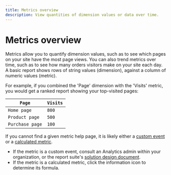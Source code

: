 ```yaml
---
title: Metrics overview
description: View quantities of dimension values or data over time.
---
```


# Metrics overview

Metrics allow you to quantify dimension values, such as to see which pages on your site have the most page views. You can also trend metrics over time, such as to see how many orders visitors make on your site each day. A basic report shows rows of string values (dimension), against a column of numeric values (metric).

For example, if you combined the 'Page' dimension with the 'Visits' metric, you would get a ranked report showing your top-visited pages:

| `Page` | `Visits` |
| --- | --- |
| `Home page` | `800` |
| `Product page` | `500` |
| `Purchase page` | `100` |

If you cannot find a given metric help page, it is likely either a [custom event](custom-events.md) or a [calculated metric](../c-calcmetrics/cm-overview.md).

* If the metric is a custom event, consult an Analytics admin within your organization, or the report suite's [solution design document](/help/implement/prepare/solution-design.md).
* If the metric is a calculated metric, click the information icon to determine its formula.
